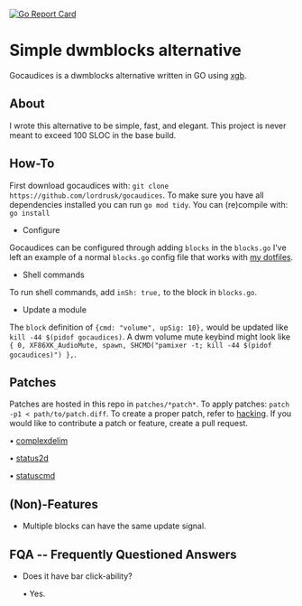 [![Go Report Card](https://goreportcard.com/badge/github.com/lordrusk/gocaudices)](https://goreportcard.com/report/github.com/lordrusk/gocaudices)

# Simple dwmblocks alternative
Gocaudices is a dwmblocks alternative written in GO using [xgb](https://github.com/jezek/xgb).

## About
I wrote this alternative to be simple, fast, and elegant. This project is never meant to exceed 100 SLOC in the base build.

## How-To
First download gocaudices with: `git clone https://github.com/lordrusk/gocaudices`. To make sure you have all dependencies installed you can run `go mod tidy`. You can (re)compile with: `go install`

- Configure

Gocaudices can be configured through adding `blocks` in the `blocks.go` I've left an example of a normal `blocks.go` config file that works with [my dotfiles](https://github.com/lordrusk/artixdwm).

- Shell commands

To run shell commands, add `inSh: true,` to the block in `blocks.go`.

- Update a module

The `block` definition of `{cmd: "volume", upSig: 10},` would be updated like `kill -44 $(pidof gocaudices)`. A dwm volume mute keybind might look like `{ 0, XF86XK_AudioMute, spawn, SHCMD("pamixer -t; kill -44 $(pidof gocaudices)") },`.

## Patches
Patches are hosted in this repo in `patches/*patch*`. To apply patches: `patch -p1 < path/to/patch.diff`. To create a proper patch, refer to [hacking](https://suckless.org/hacking/). If you would like to contribute a patch or feature, create a pull request.

• [complexdelim](https://github.com/LordRusk/gocaudices/tree/master/patches/complexdelim)

• [status2d](https://github.com/LordRusk/gocaudices/tree/master/patches/status2d)

• [statuscmd](https://github.com/LordRusk/gocaudices/tree/master/patches/statuscmd)

## (Non)-Features
+ Multiple blocks can have the same update signal.

## FQA -- Frequently Questioned Answers
+ Does it have bar click-ability?

	• Yes.
